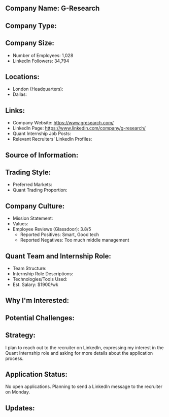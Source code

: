 ## Company Name: G-Research

## Company Type: 

## Company Size:
- Number of Employees: 1,028
- LinkedIn Followers: 34,794

## Locations:
- London (Headquarters): 
- Dallas: 

## Links:
- Company Website: https://www.gresearch.com/
- LinkedIn Page: https://www.linkedin.com/company/g-research/
- Quant Internship Job Posts: 
- Relevant Recruiters' LinkedIn Profiles: 

## Source of Information:

## Trading Style:
- Preferred Markets: 
- Quant Trading Proportion: 

## Company Culture:
- Mission Statement: 
- Values: 
- Employee Reviews (Glassdoor): 3.8/5
  - Reported Positives: Smart, Good tech
  - Reported Negatives: Too much middle management

## Quant Team and Internship Role:
- Team Structure: 
- Internship Role Descriptions: 
- Technologies/Tools Used: 
- Est. Salary: $1900/wk

## Why I'm Interested:

## Potential Challenges: 

## Strategy:
I plan to reach out to the recruiter on LinkedIn, expressing my interest in the Quant Internship role and asking for more details about the application process.

## Application Status:
No open applications. Planning to send a LinkedIn message to the recruiter on Monday.

## Updates:
